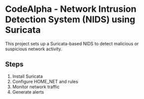 
# CodeAlpha - Network Intrusion Detection System (NIDS) using Suricata

This project sets up a Suricata-based NIDS to detect malicious or suspicious network activity.

## Steps
1. Install Suricata
2. Configure HOME_NET and rules
3. Monitor network traffic
4. Generate alerts

